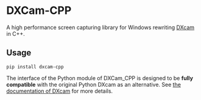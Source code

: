 # DXCam-CPP

A high performance screen capturing library for Windows
rewriting [DXcam](https://github.com/ra1nty/DXcam) in C++.

## Usage

```shell
pip install dxcam-cpp
```

The interface of the Python module of DXCam_CPP is designed to be **fully
compatible** with the original Python DXcam as an alternative.
See [the documentation of DXcam](https://github.com/ra1nty/DXcam?tab=readme-ov-file#usage)
for more details.